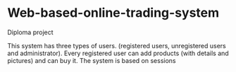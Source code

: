 # Web-based-online-trading-system
Diploma project


This system has three types of users. (registered users, unregistered users and administrator).
Every registered user can add products (with details and pictures) and can buy it. The system is based on sessions
